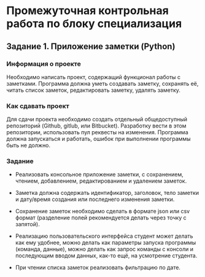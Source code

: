# Промежуточная контрольная работа по блоку специализация

## Задание 1. Приложение заметки (Python)

### Информация о проекте

Необходимо написать проект, содержащий функционал работы с заметками.
Программа должна уметь создавать заметку, сохранять её, читать список
заметок, редактировать заметку, удалять заметку.

### Как сдавать проект

Для сдачи проекта необходимо создать отдельный общедоступный
репозиторий (Github, gitlub, или Bitbucket). Разработку вести в этом
репозитории, использовать пул реквесты на изменения. Программа должна
запускаться и работать, ошибок при выполнении программы быть не должно.

### Задание

- Реализовать консольное приложение заметки, с сохранением, чтением, добавлением, редактированием и удалением заметок. 

- Заметка должна содержать идентификатор, заголовок, тело заметки и дату/время создания или последнего изменения заметки. 

- Сохранение заметок необходимо сделать в формате json или csv формат (разделение полей рекомендуется делать через точку с запятой). 

- Реализацию пользовательского интерфейса студент может делать как ему удобнее, можно делать как параметры запуска программы (команда, данные), можно делать как запрос команды с консоли и последующим вводом данных, как-то ещё, на усмотрение студента.

- При чтении списка заметок реализовать фильтрацию по дате.

